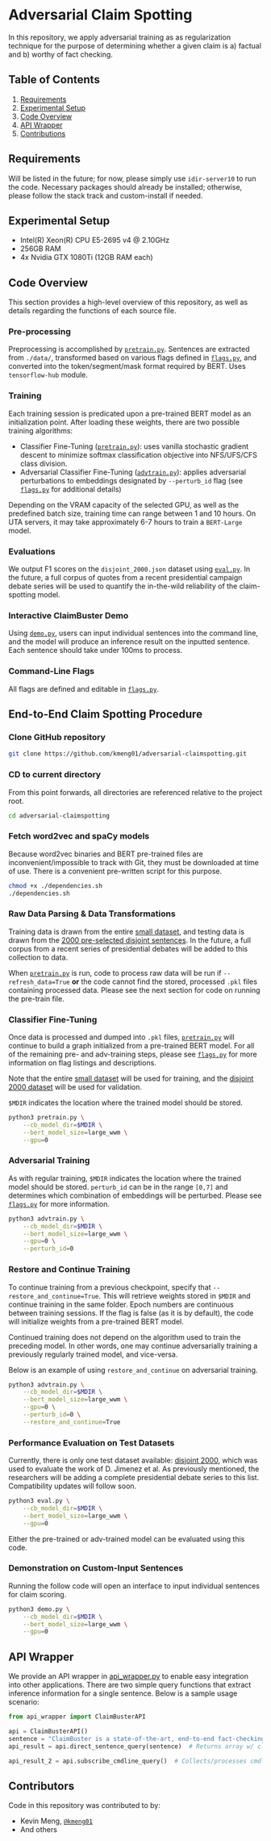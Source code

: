 # Adversarial Claim Spotting
In this repository, we apply adversarial training as as regularization technique for the purpose of determining whether a given claim is a) factual and b) worthy of fact checking.

## Table of Contents
1. [Requirements](#requirements)
2. [Experimental Setup](#experimental-setup)
3. [Code Overview](#code-overview)
4. [API Wrapper](#api-wrapper)
5. [Contributions](#contributors)

## Requirements

Will be listed in the future; for now, please simply use `idir-server10` to run the code. Necessary packages should already be installed; otherwise, please follow the stack track and custom-install if needed.

## Experimental Setup

* Intel(R) Xeon(R) CPU E5-2695 v4 @ 2.10GHz
* 256GB RAM
* 4x Nvidia GTX 1080Ti (12GB RAM each)

## Code Overview

This section provides a high-level overview of this repository, as well as details regarding the functions of each source file.

### Pre-processing

Preprocessing is accomplished by [`pretrain.py`](pretrain.py). Sentences are extracted from `./data/`, transformed based on various flags defined in [`flags.py`](flags.py), and converted into the token/segment/mask format required by BERT. Uses `tensorflow-hub` module.

### Training

Each training session is predicated upon a pre-trained BERT model as an initialization point. After loading these weights, there are two possible training algorithms:

* Classifier Fine-Tuning ([`pretrain.py`](pretrain.py)): uses vanilla stochastic gradient descent to minimize softmax classification objective into NFS/UFS/CFS class division.
* Adversarial Classifier Fine-Tuning ([`advtrain.py`](advtrain.py)): applies adversarial perturbations to embeddings designated by `--perturb_id` flag (see [`flags.py`](flags.py) for additional details)

Depending on the VRAM capacity of the selected GPU, as well as the predefined batch size, training time can range between 1 and 10 hours. On UTA servers, it may take approximately 6-7 hours to train a `BERT-Large` model.

### Evaluations

We output F1 scores on the `disjoint_2000.json` dataset using [`eval.py`](eval.py). In the future, a full corpus of quotes from a recent presidential campaign debate series will be used to quantify the in-the-wild reliability of the claim-spotting model.

### Interactive ClaimBuster Demo

Using [`demo.py`](demo.py), users can input individual sentences into the command line, and the model will produce an inference result on the inputted sentence. Each sentence should take under 100ms to process.

### Command-Line Flags

All flags are defined and editable in [`flags.py`](flags.py).

<!-- ## Different Modes for Executing Code

In [`utils/`](utils/), there are 3 files with varying purposes, as listed below. [`run_eval.sh`](utils/run_eval.sh) is used for official evaluation.
* [`run_sm.sh`](utils/run_sm.sh): Uses [small dataset](data/data_small.json) split into training/testing
* [`run_lg.sh`](utils/run_lg.sh): Uses [large dataset](data/data_large.json) split into training/testing
* [`run_eval.sh`](utils/run_eval.sh): Uses the entire [small dataset](data/data_small.json) for training and the [2000 pre-selected disjoint sentences](data/disjoint_2000.pkl) for evaluation. These are the commands described below in the example procedure. -->

## End-to-End Claim Spotting Procedure

### Clone GitHub repository
```bash
git clone https://github.com/kmeng01/adversarial-claimspotting.git
```

### CD to current directory

From this point forwards, all directories are referenced relative to the project
root.

```bash
cd adversarial-claimspotting
```

### Fetch word2vec and spaCy models

Because word2vec binaries and BERT pre-trained files are inconvenient/impossible to track with Git, they must be downloaded at time of use. There is a convenient pre-written script for this purpose.

```bash
chmod +x ./dependencies.sh
./dependencies.sh
```

<!-- ### Set necessary directories

Descriptions for each directory are located below steps that require their usage.

```bash
mkdir output
PTDIR="output/models/vat_pretrain"
GENDIR="output/cb"
RAWDIR="output/cb_raw"
TDIR="output/models/vat_classify"
EDIR="output/models/vat_eval"
``` -->

### Raw Data Parsing & Data Transformations

Training data is drawn from the entire [small dataset](data/data_small.json), and
testing data is drawn from the [2000 pre-selected disjoint sentences](data/disjoint_2000.pkl). In the future, a full corpus from a recent series of presidential debates will be added to this collection to data.

When [`pretrain.py`](pretrain.py) is run, code to process raw data will be run if `--refresh_data=True` **or** the code cannot find the stored, processed `.pkl` files containing processed data. Please see the next section for code on running the pre-train file.

### Classifier Fine-Tuning

Once data is processed and dumped into `.pkl` files, [`pretrain.py`](pretrain.py) will continue to build a graph initialized from a pre-trained BERT model. For all of the remaining pre- and adv-training steps, please see [`flags.py`](flags.py) for more information on flag listings and descriptions.

Note that the entire [small dataset](data/data_small.json) will be used for training, and the [disjoint 2000 dataset](data/disjoint_2000.json) will be used for validation.

`$MDIR` indicates the location where the trained model should be stored. 

```bash
python3 pretrain.py \
    --cb_model_dir=$MDIR \
    --bert_model_size=large_wwm \
    --gpu=0
```

### Adversarial Training

As with regular training, `$MDIR` indicates the location where the trained model should be stored. `perturb_id` can be in the range `[0,7]` and determines which combination of embeddings will be perturbed. Please see [`flags.py`](flags.py) for more information.

```bash
python3 advtrain.py \
    --cb_model_dir=$MDIR \
    --bert_model_size=large_wwm \
    --gpu=0 \
    --perturb_id=0
```

### Restore and Continue Training

To continue training from a previous checkpoint, specify that `--restore_and_continue=True`. This will retrieve weights stored in `$MDIR` and continue training in the same folder. Epoch numbers are continuous between training sessions. If the flag is false (as it is by default), the code will initialize weights from a pre-trained BERT model.

Continued training does not depend on the algorithm used to train the preceding model. In other words, one may continue adversarially training a previously regularly trained model, and vice-versa.

Below is an example of using `restore_and_continue` on adversarial training.

```bash
python3 advtrain.py \
    --cb_model_dir=$MDIR \
    --bert_model_size=large_wwm \
    --gpu=0 \
    --perturb_id=0 \
    --restore_and_continue=True
```

### Performance Evaluation on Test Datasets

Currently, there is only one test dataset available: [disjoint 2000](data/disjoint_2000.json), which was used to evaluate the work of D. Jimenez et al. As previously mentioned, the researchers will be adding a complete presidential debate series to this list. Compatibility updates will follow soon.

```bash
python3 eval.py \
    --cb_model_dir=$MDIR \
    --bert_model_size=large_wwm \
    --gpu=0
```

Either the pre-trained or adv-trained model can be evaluated using this code.

### Demonstration on Custom-Input Sentences

Running the follow code will open an interface to input individual sentences for claim scoring.

```bash
python3 demo.py \
    --cb_model_dir=$MDIR \
    --bert_model_size=large_wwm \
    --gpu=0
```

## API Wrapper

We provide an API wrapper in [api_wrapper.py](api_wrapper.py) to enable easy integration into other applications. There are two simple query functions that extract inference information for a single sentence. Below is a sample usage scenario:

```python
from api_wrapper import ClaimBusterAPI

api = ClaimBusterAPI()
sentence = "ClaimBuster is a state-of-the-art, end-to-end fact-checking system."
api_result = api.direct_sentence_query(sentence)  # Returns array w/ class probabilities

api_result_2 = api.subscribe_cmdline_query()  # Collects/processes cmdline input
```

## Contributors

Code in this repository was contributed to by:
* Kevin Meng, [`@kmeng01`](https://github.com/kmeng01)
* And others